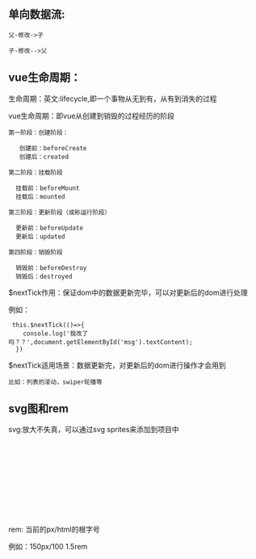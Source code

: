 ## 单向数据流:

    父-修改->子

    子-修改-->父  

## vue生命周期：
 
   生命周期：英文:lifecycle,即一个事物从无到有，从有到消失的过程

   vue生命周期：即vue从创建到销毁的过程经历的阶段

    第一阶段：创建阶段：

       创建前：beforeCreate
       创建后：created

    第二阶段：挂载阶段

      挂载前：beforeMount
      挂载后：mounted

    第三阶段：更新阶段（或称运行阶段）

      更新前：beforeUpdate
      更新后：updated

    第四阶段：销毁阶段

      销毁前：beforeDestroy
      销毁后：destroyed

   $nextTick作用：保证dom中的数据更新完毕，可以对更新后的dom进行处理

  例如：

  ```
   this.$nextTick(()=>{
      console.log('我改了吗？？',document.getElementById('msg').textContent);
    })

  ```

  $nextTick适用场景：数据更新完，对更新后的dom进行操作才会用到

    比如：列表的滚动，swiper轮播等


## svg图和rem

svg:放大不失真，可以通过svg sprites来添加到项目中


   <svg class="icon s" aria-hidden="true">
      <use xlink:href="#图标的id"></use>
  </svg>

  rem: 当前的px/html的根字号

  例如：150px/100  1.5rem